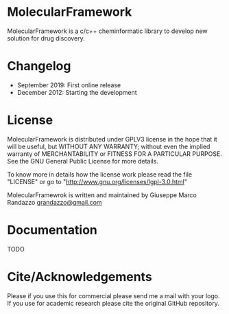 # MolecularFramework

MolecularFramework is a c/c++ cheminformatic library to develop
new solution for drug discovery.


Changelog
=========

 - September 2019: First online release
 - December  2012: Starting the development

License
=======


MolecularFramework is distributed under GPLV3 license in the hope that it will be useful, but WITHOUT ANY WARRANTY; without even the implied warranty of MERCHANTABILITY or FITNESS FOR A PARTICULAR PURPOSE.  See the GNU General Public License for more details.


To know more in details how the license work please read the file "LICENSE" or
go to "http://www.gnu.org/licenses/lgpl-3.0.html"

MolecularFramewrok is written and maintained by Giuseppe Marco Randazzo <grandazzo@gmail.com>

Documentation
=============

TODO


Cite/Acknowledgements
=====================

Please if you use this for commercial please send me a mail with your logo.
If you use for academic research please cite the original GitHub repository.
